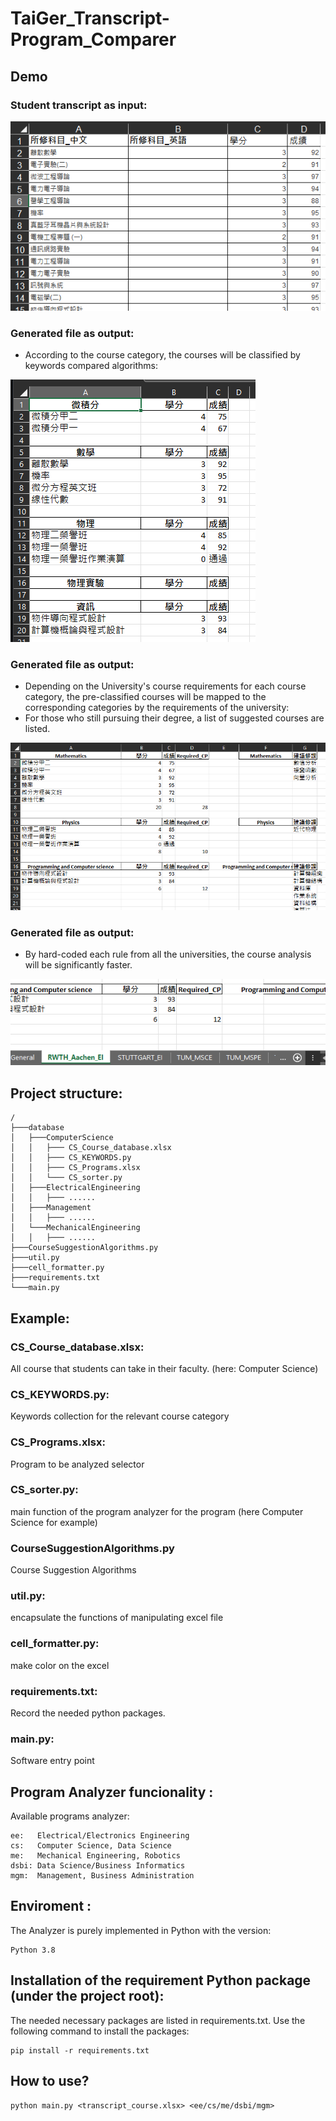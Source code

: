 # TaiGer_Transcript-Program_Comparer
## Demo
### Student transcript as input:
![](screenshots/input.png)

### Generated file as output:
- According to the course category, the courses will be classified by keywords compared algorithms:

![](screenshots/output1.png)


### Generated file as output:
- Depending on the University's course requirements for each course category, the pre-classified courses will be mapped to the corresponding categories by the requirements of the university:
- For those who still pursuing their degree, a list of suggested courses are listed.

![](screenshots/output2.png)

### Generated file as output:
- By hard-coded each rule from all the universities, the course analysis will be significantly faster.
  
![](screenshots/output3.png)

## Project structure:
```
/
├───database    
│   ├───ComputerScience     
│   │   ├─── CS_Course_database.xlsx    
│   │   ├─── CS_KEYWORDS.py     
│   │   ├─── CS_Programs.xlsx        
│   │   └─── CS_sorter.py           
│   ├───ElectricalEngineering       
│   │   ├─── ......                      
│   ├───Management                  
│   │   ├─── ......                 
│   └───MechanicalEngineering       
│   │   ├─── ......             
├───CourseSuggestionAlgorithms.py   
├───util.py 
├───cell_formatter.py
├───requirements.txt
└───main.py                          
```

## Example: 
### CS_Course_database.xlsx:
All course that students can take in their faculty. (here: Computer Science) 

### CS_KEYWORDS.py:
Keywords collection for the relevant course category

### CS_Programs.xlsx:
Program to be analyzed selector

### CS_sorter.py:
main function of the program analyzer for the program (here Computer Science for example)

### CourseSuggestionAlgorithms.py
Course Suggestion Algorithms

### util.py:
encapsulate the functions of manipulating excel file

### cell_formatter.py:
make color on the excel

### requirements.txt:
Record the needed python packages.

### main.py:
Software entry point


## Program Analyzer funcionality :
Available programs analyzer:
```
ee:   Electrical/Electronics Engineering
cs:   Computer Science, Data Science
me:   Mechanical Engineering, Robotics
dsbi: Data Science/Business Informatics
mgm:  Management, Business Administration
```
## Enviroment :
The Analyzer is purely implemented in Python with the version:
```
Python 3.8
```

## Installation of the requirement Python package (under the project root):
The needed necessary packages are listed in requirements.txt. Use the following command to install the packages:
```
pip install -r requirements.txt
```

## How to use?
```
python main.py <transcript_course.xlsx> <ee/cs/me/dsbi/mgm>
```
